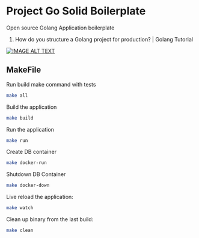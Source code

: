 # Project Go Solid Boilerplate

Open source Golang Application boilerplate

1. How do you structure a Golang project for production? | Golang Tutorial

[![IMAGE ALT TEXT](https://i.ytimg.com/vi/I_FKeGXIaMs/hqdefault.jpg)](http://www.youtube.com/watch?v=I_FKeGXIaMs "How do you structure a Golang project for production? | Golang Tutorial")

## MakeFile

Run build make command with tests
```bash
make all
```

Build the application
```bash
make build
```

Run the application
```bash
make run
```
Create DB container
```bash
make docker-run
```

Shutdown DB Container
```bash
make docker-down
```

Live reload the application:
```bash
make watch
```

Clean up binary from the last build:
```bash
make clean
```
